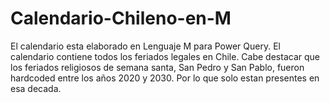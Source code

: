 # Calendario-Chileno-en-M
El calendario esta elaborado en Lenguaje M para Power Query.
El calendario contiene todos los feriados legales en Chile. 
Cabe destacar que los feriados religiosos de semana santa, San Pedro y San Pablo, fueron hardcoded entre los años 2020 y 2030. Por lo que solo estan presentes en esa decada.
